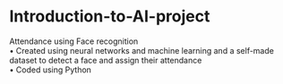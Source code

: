 # Introduction-to-AI-project
Attendance using Face recognition<br>
• Created using neural networks and machine learning and a self-made dataset to detect a face and assign their attendance<br>
• Coded using Python

